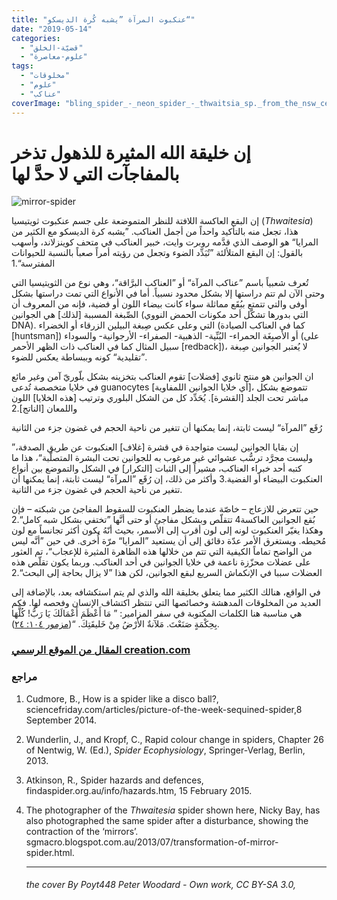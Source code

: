 ```yaml
---
title: "عنكبوت المرآة ”يشبه كُرة الديسكو“"
date: "2019-05-14"
categories: 
  - "قضيّة-الخلق"
  - "علوم-معاصرة"
tags: 
  - "مخلوقات"
  - "علوم"
  - "عناكب"
coverImage: "bling_spider_-_neon_spider_-_thwaitsia_sp._from_the_nsw_central_coast_7.jpg"
---
```


# إن خليقة الله المثيرة للذهول تذخر بالمفاجآت التي لا حدَّ لها

![mirror-spider](images/mirror-spider.jpg)

إن البقع العاكسة اللافتة للنظر المتموضعة على جسم عنكبوت ثويتيسيا (_Thwaitesia_) هذا، تجعل منه بالتأكيد واحداً من أجمل العناكب. ”يشبه كرة الديسكو مع الكثير من المرايا“ هو الوصف الذي قدَّمه روبرت وايت، خبير العناكب في متحف كوينزلاند، وأسهب بالقول: إن البقع المتلألئة ”تُبَدِّد الضوء وتجعل من رؤيته أمراً صعباً بالنسبة للحيوانات المفترسة“.1

تُعرف شعبياً باسم ”عناكب المرآة“ أو ”العناكب البرَّاقة“، وهي نوع من الثويتيسيا التي وحتى الآن لم تتم دراستها إلا بشكل محدود نسبياً. أما في الأنواع التي تمت دراستها بشكل أوفى والتي تتمتع ببُقَع مماثلة سواء كانت بيضاء اللون أو فضية، فإنه من المعروف أن الصِّبغة المسببة \[لذلك\] هي الجوانين (التي بدورها تشكّل أحد مكونات الحمض النووي DNA). التي وعلى عكس صِبغة البيلين الزرقاء أو الخضراء (كما في العناكب الصيادة \[huntsman\]) أو الأصبِغَة الحمراء- البُنِّية- الذهبية- الصفراء- الأرجوانية- والسوداء (على سبيل المثال كما في العناكب ذات الظهر الأحمر \[redback\])، لا يُعتبر الجوانين صِبغة ”تقليدية“ كونه وببساطة يعكس للضوء.

ان الجوانين هو منتج ثانوي \[فضلات\] تقوم العناكب بتخزينه بشكل بلّوريّ آمن وغير مائع في خلايا متخصصة تُدعى guanocytes \[أي خلايا الجوانين اللمفاوية\]، تتموضع بشكل مباشر تحت الجلد \[القشرة\]. يُحَدِّد كل من الشكل البلوري وترتيب \[هذه الخلايا\] اللون واللمعان \[الناتج\].2

رُقَع ”المرآة“ ليست ثابتة، إنما يمكنها أن تتغير من ناحية الحجم في غضون جزء من الثانية

”إن بقايا الجوانين ليست متواجدة في قشرة \[غلاف\] العنكبوت عن طريق الصدفة، وليست مجرَّد ترسُّب عشوائي غير مرغوب به للجوانين تحت البشرة المتصلّبة“، هذا ما كتبه أحد خبراء العناكب، مشيراً إلى الثبات \[التكرار\] في الشكل والتموضع بين أنواع العنكبوت البيضاء أو الفضية.3 وأكثر من ذلك، إن رُقَع ”المرآة“ ليست ثابتة، إنما يمكنها أن تتغير من ناحية الحجم في غضون جزء من الثانية.

حين تتعرض للازعاج – خاصّة عندما يضطر العنكبوت للسقوط المفاجئ من شبكته – فإن بُقع الجوانين العاكسة4 تتقلّص وبشكل مفاجئ أو حتى أنَّها ”تختفي بشكل شبه كامل“.2 وهكذا يغيّر العنكبوت لونه إلى لون أقرب إلى الأسمر، بحيث أنّهُ يكون أكثر تجانساً مع لون مُحيطه. ويستغرق الأمر عدّة دقائق إلى أن يستعيد ”المرايا“ مرّة أُخرى. في حين ”أنَّه ليس من الواضح تماماً الكيفية التي تتم من خلالها هذه الظاهرة المثيرة للإعجاب“، تم العثور على عضلات محزّزة ناعمة في خلايا الجوانين في أحد العناكب. وربما يكون تقلّص هذه العضلات سببا في الإنكماش السريع لبقع الجوانين، لكن هذا ”لا يزال بحاجة إلى البحث“.2

في الواقع، هنالك الكثير مما يتعلق بخليقة الله والذي لم يتم استكشافه بعد، بالإضافة إلى العديد من المخلوقات المدهشة وخصائصها التي تنتظر اكتشاف الإنسان وفحصه لها. فكم هي مناسبة هنا الكلمات المكتوبة في سفر المزامير: ” مَا أَعْظَمَ أَعْمَالَكَ يَا رَبُّ! كُلَّهَا بِحِكْمَةٍ صَنَعْتَ. مَلآنةٌ الأَرْضُ مِنْ خَليقَتِكَ. “([مزمور ١٠٤: ٢٤](https://biblia.com/bible/ar-vandyke/Ps104.24)).

### [المقال من الموقع الرسمي creation.com](https://creation.com/mirror-spider-arabic)

### مراجع

1. Cudmore, B., How is a spider like a disco ball?, sciencefriday.com/articles/picture-of-the-week-sequined-spider,8 September 2014.
2. Wunderlin, J., and Kropf, C., Rapid colour change in spiders, Chapter 26 of Nentwig, W. (Ed.), _Spider Ecophysiology_, Springer-Verlag, Berlin, 2013.
3. Atkinson, R., Spider hazards and defences, findaspider.org.au/info/hazards.htm, 15 February 2015.
4. The photographer of the _Thwaitesia_ spider shown here, Nicky Bay, has also photographed the same spider after a disturbance, showing the contraction of the ‘mirrors’. sgmacro.blogspot.com.au/2013/07/transformation-of-mirror-spider.html.  
    
    * * *
    
    ###### the cover By Poyt448 Peter Woodard - Own work, CC BY-SA 3.0,

